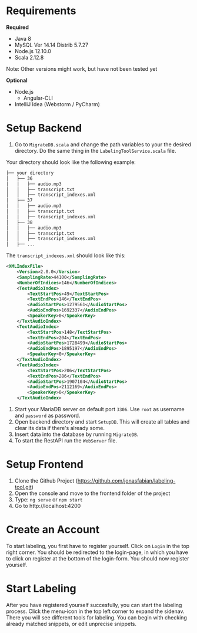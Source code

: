 # Requirements
**Required**
* Java 8
* MySQL Ver 14.14 Distrib 5.7.27
* Node.js 12.10.0
* Scala 2.12.8

Note: Other versions might work, but have not been tested yet

**Optional**
* Node.js
  * Angular-CLI
* IntelliJ Idea (Webstorm / PyCharm)

# Setup Backend
1. Go to `MigrateDB.scala` and change the path variables to your the desired directory. Do the same thing in the `LabelingToolService.scala` file.

Your directory should look like the following example:
```bash
├── your directory
│   ├── 36
│   │   ├── audio.mp3
│   │   ├── transcript.txt
│   │   ├── transcript_indexes.xml
│   ├── 37
│   │   ├── audio.mp3
│   │   ├── transcript.txt
│   │   ├── transcript_indexes.xml
│   ├── 38
│   │   ├── audio.mp3
│   │   ├── transcript.txt
│   │   ├── transcript_indexes.xml
│   ├── ...
```

The `transcript_indexes.xml` should look like this:

```xml
<XMLIndexFile>
    <Version>2.0.0</Version>
    <SamplingRate>44100</SamplingRate>
    <NumberOfIndices>146</NumberOfIndices>
    <TextAudioIndex>
        <TextStartPos>49</TextStartPos>
        <TextEndPos>146</TextEndPos>
        <AudioStartPos>1279561</AudioStartPos>
        <AudioEndPos>1692337</AudioEndPos>
        <SpeakerKey>0</SpeakerKey>
    </TextAudioIndex>
    <TextAudioIndex>
        <TextStartPos>148</TextStartPos>
        <TextEndPos>204</TextEndPos>
        <AudioStartPos>1728499</AudioStartPos>
        <AudioEndPos>1895197</AudioEndPos>
        <SpeakerKey>0</SpeakerKey>
    </TextAudioIndex>
    <TextAudioIndex>
        <TextStartPos>206</TextStartPos>
        <TextEndPos>286</TextEndPos>
        <AudioStartPos>1907104</AudioStartPos>
        <AudioEndPos>2112169</AudioEndPos>
        <SpeakerKey>0</SpeakerKey>
    </TextAudioIndex>
```

1. Start your MariaDB server on default port `3306`. Use `root` as username and `password` as password. 
1. Open backend directory and start `SetupDB`. This will create all tables and clear its data if there's already some.
1. Insert data into the database by running `MigrateDB`.
1. To start the RestAPI run the `WebServer` file.


# Setup Frontend

1. Clone the Github Project (https://github.com/jonasfabian/labeling-tool.git)
1. Open the console and move to the frontend folder of the project
1. Type: `ng serve` or `npm start`
1. Go to http://localhost:4200

# Create an Account
To start labeling, you first have to register yourself. Click on `Login` in the top right corner. You should be redirected to the login-page, in which you have to click on register at the bottom of the login-form. You should now register yourself.

# Start Labeling
After you have registered yourself succesfully, you can start the labeling process. Click the menu-icon in the top left corner to expand the sidenav. There you will see different tools for labeling. You can begin with checking already matched snippets, or edit unprecise snippets.
